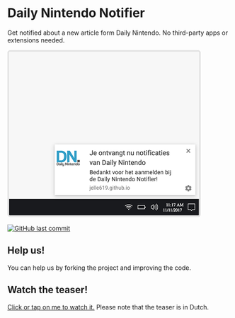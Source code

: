 # Daily Nintendo Notifier
Get notified about a new article form Daily Nintendo. No third-party apps or extensions needed.

![Preview](https://raw.githubusercontent.com/jelle619/dailynintendonotifier/master/images/preview.png)

[![GitHub last commit](https://img.shields.io/github/last-commit/google/skia.svg)](https://github.com/jelle619/dailynintendonotifier)
## Help us!
You can help us by forking the project and improving the code.

## Watch the teaser!
[Click or tap on me to watch it.](https://player.vimeo.com/video/253140176?autoplay=1&byline=0&portrait=0) Please note that the teaser is in Dutch.
